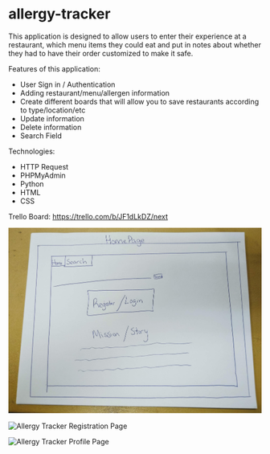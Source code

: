 # allergy-tracker
This application is designed to allow users to enter their experience at a restaurant, which menu items they could eat and put in notes about whether they had to have their order customized to make it safe. 

Features of this application:
- User Sign in / Authentication
- Adding restaurant/menu/allergen information
- Create different boards that will allow you to save restaurants according to type/location/etc
- Update information
- Delete information
- Search Field

Technologies:
- HTTP Request
- PHPMyAdmin
- Python
- HTML
- CSS

Trello Board: 
https://trello.com/b/JF1dLkDZ/next

![Allergy Tracker Homepage](https://github.com/jessicasbecker/allergy-tracker/blob/master/allergytrackerhomepage.jpg)

![Allergy Tracker Registration Page](https://github.com/jessicasbecker/allergy-tracker/blob/master/allergyregisterpage.jpg)

![Allergy Tracker Profile Page](https://github.com/jessicasbecker/allergy-tracker/blob/master/allergyprofile.jpg)

